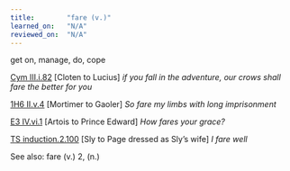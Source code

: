 ```yaml
---
title:        "fare (v.)"
learned_on:   "N/A"
reviewed_on:  "N/A"
---
```


get on, manage, do, cope

[Cym III.i.82](https://www.shakespeareswords.com/Public/Play.aspx?Act=3&Scene=1&WorkId=7#138489) \[Cloten to Lucius\] *if you fall in the adventure, our crows shall fare the better for you*

[1H6 II.v.4](https://www.shakespeareswords.com/Public/Play.aspx?Act=2&Scene=5&WorkId=25#202200) \[Mortimer to Gaoler\] *So fare my limbs with long imprisonment*

[E3 IV.vi.1](https://www.shakespeareswords.com/Public/Play.aspx?Act=4&Scene=6&WorkId=14#165089) \[Artois to Prince Edward\] *How fares your grace?*

[TS induction.2.100](https://www.shakespeareswords.com/Public/Play.aspx?Act=0&Scene=0&WorkId=24#197401) \[Sly to Page dressed as Sly’s wife\] *I fare well*

See also: fare (v.) 2, (n.)


